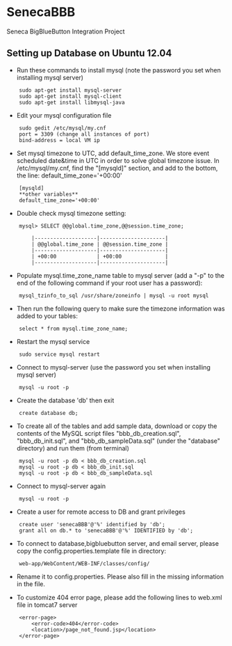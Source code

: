 # SenecaBBB

Seneca BigBlueButton Integration Project

## 
## Setting up Database on Ubuntu 12.04

* Run these commands to install mysql (note the password you set when installing mysql server)
```
    sudo apt-get install mysql-server
    sudo apt-get install mysql-client
    sudo apt-get install libmysql-java
```
    
* Edit your mysql configuration file
```
    sudo gedit /etc/mysql/my.cnf
    port = 3309 (change all instances of port)
    bind-address = local VM ip
```

* Set mysql timezone to UTC, add default_time_zone. We store event scheduled date&time in UTC in order to solve global timezone issue. In /etc/mysql/my.cnf, find the "[mysqld]" section, and add to the bottom, the line:  default_time_zone='+00:00'
```
    [mysqld]
    **other variables**
    default_time_zone='+00:00'
```

* Double check mysql timezone setting:
```
    mysql> SELECT @@global.time_zone,@@session.time_zone;

		|--------------------|---------------------|
		| @@global.time_zone | @@session.time_zone |
		|--------------------|---------------------|
		| +00:00             | +00:00              |
		|--------------------|---------------------|
```

* Populate mysql.time_zone_name table to mysql server (add a "-p" to the end of the following command if your root user has a password):
```
    mysql_tzinfo_to_sql /usr/share/zoneinfo | mysql -u root mysql
```

* Then run the following query to make sure the timezone information was added to your tables:
``` 
    select * from mysql.time_zone_name;
```

* Restart the mysql service

```
    sudo service mysql restart
```

* Connect to mysql-server (use the password you set when installing mysql server)

```
    mysql -u root -p
```
* Create the database 'db' then exit
```
    create database db;
```

* To create all of the tables and add sample data, download or copy the contents of the MySQL script files "bbb_db_creation.sql", "bbb_db_init.sql", and "bbb_db_sampleData.sql" (under the "database" directory) and run them (from terminal)

```
    mysql -u root -p db < bbb_db_creation.sql
    mysql -u root -p db < bbb_db_init.sql
    mysql -u root -p db < bbb_db_sampleData.sql
```


* Connect to mysql-server again

```
    mysql -u root -p
```

* Create a user for remote access to DB and grant privileges

```
    create user 'senecaBBB'@'%' identified by 'db';
    grant all on db.* to 'senecaBBB'@'%' IDENTIFIED by 'db';
```
* To connect to database,bigbluebutton server, and email server, please copy the config.properties.template file in directory:
```
    web-app/WebContent/WEB-INF/classes/config/
```

* Rename it to config.properties. Please also fill in the missing information in the file.

* To customize 404 error page, please add the following lines to web.xml file in tomcat7 server
```
    <error-page>
        <error-code>404</error-code>
        <location>/page_not_found.jsp</location>
    </error-page>  
```
